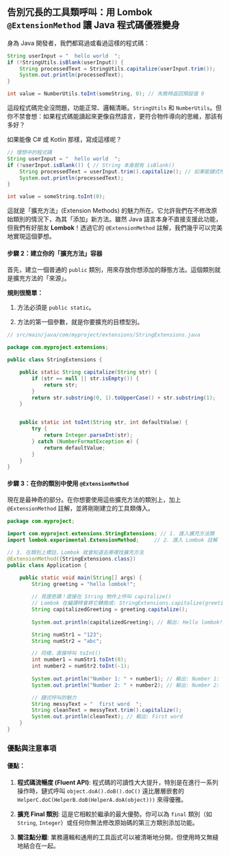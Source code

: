 
## 告別冗長的工具類呼叫：用 Lombok `@ExtensionMethod` 讓 Java 程式碼優雅變身

身為 Java 開發者，我們都寫過或看過這樣的程式碼：



```Java
String userInput = "  hello world  ";
if (!StringUtils.isBlank(userInput)) {
    String processedText = StringUtils.capitalize(userInput.trim());
    System.out.println(processedText);
}

int value = NumberUtils.toInt(someString, 0); // 失敗時返回預設值 0
```

這段程式碼完全沒問題，功能正常、邏輯清晰。`StringUtils` 和 `NumberUtils`。但你不禁會想：如果程式碼能讀起來更像自然語言，更符合物件導向的思維，那該有多好？

如果能像 C# 或 Kotlin 那樣，寫成這樣呢？

```Java
// 理想中的程式碼
String userInput = "  hello world  ";
if (!userInput.isBlank()) { // String 本身就有 isBlank()
    String processedText = userInput.trim().capitalize(); // 如果能鏈式呼叫就更棒了！
    System.out.println(processedText);
}

int value = someString.toInt(0);
```

這就是「擴充方法」(Extension Methods) 的魅力所在。它允許我們在不修改原始類別的情況下，為其「添加」新方法。雖然 Java 語言本身不直接支援此功能，但我們有好朋友 **Lombok**！透過它的 `@ExtensionMethod` 註解，我們幾乎可以完美地實現這個夢想。


#### 步驟 2：建立你的「擴充方法」容器

首先，建立一個普通的 `public` 類別，用來存放你想添加的靜態方法。這個類別就是擴充方法的「來源」。

**規則很簡單：**

1. 方法必須是 `public static`。
    
2. 方法的第一個參數，就是你要擴充的目標型別。
    

```Java
// src/main/java/com/myproject/extensions/StringExtensions.java

package com.myproject.extensions;

public class StringExtensions {

    public static String capitalize(String str) {
        if (str == null || str.isEmpty()) {
            return str;
        }
        return str.substring(0, 1).toUpperCase() + str.substring(1);
    }


    public static int toInt(String str, int defaultValue) {
        try {
            return Integer.parseInt(str);
        } catch (NumberFormatException e) {
            return defaultValue;
        }
    }
}
```

#### 步驟 3：在你的類別中使用 `@ExtensionMethod`

現在是最神奇的部分。在你想要使用這些擴充方法的類別上，加上 `@ExtensionMethod` 註解，並將剛剛建立的工具類傳入。



```Java
package com.myproject;

import com.myproject.extensions.StringExtensions; // 1. 匯入擴充方法類
import lombok.experimental.ExtensionMethod;     // 2. 匯入 Lombok 註解

// 3. 在類別上標註，Lombok 就會知道去哪裡找擴充方法
@ExtensionMethod({StringExtensions.class})
public class Application {

    public static void main(String[] args) {
        String greeting = "hello lombok!";
        
        // 見證奇蹟！直接在 String 物件上呼叫 capitalize()
        // Lombok 在編譯時會將它轉換成: StringExtensions.capitalize(greeting)
        String capitalizedGreeting = greeting.capitalize();
        
        System.out.println(capitalizedGreeting); // 輸出: Hello lombok!

        String numStr1 = "123";
        String numStr2 = "abc";

        // 同樣，直接呼叫 toInt()
        int number1 = numStr1.toInt(0);
        int number2 = numStr2.toInt(-1);
        
        System.out.println("Number 1: " + number1); // 輸出: Number 1: 123
        System.out.println("Number 2: " + number2); // 輸出: Number 2: -1

        // 鏈式呼叫的魅力
        String messyText = "  first word  ";
        String cleanText = messyText.trim().capitalize();
        System.out.println(cleanText); // 輸出: First word
    }
}
```

### 優點與注意事項

#### 優點：

1. **程式碼流暢度 (Fluent API)**: 程式碼的可讀性大大提升，特別是在進行一系列操作時，鏈式呼叫 `object.doA().doB().doC()` 遠比層層嵌套的 `HelperC.doC(HelperB.doB(HelperA.doA(object)))` 來得優雅。
    
2. **擴充 Final 類別**: 這是它相較於繼承的最大優勢。你可以為 `final` 類別（如 `String`, `Integer`）或任何你無法修改原始碼的第三方類別添加功能。
    
3. **關注點分離**: 業務邏輯和通用的工具函式可以被清晰地分開，但使用時又無縫地結合在一起。
    

